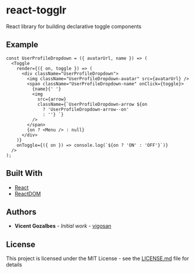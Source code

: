# react-togglr

React library for building declarative toggle components

## Example

```
const UserProfileDropdown = ({ avatarUrl, name }) => (
  <Toggle
    render={({ on, toggle }) => (
      <div className="UserProfileDropdown">
        <img className="UserProfileDropdown-avatar" src={avatarUrl} />
        <span className="UserProfileDropdown-name" onClick={toggle}>
          {name}{' '}
          <img
            src={arrow}
            className={`UserProfileDropdown-arrow ${on
              ? 'UserProfileDropdown-arrow--on'
              : ''} `}
          />
        </span>
        {on ? <Menu /> : null}
      </div>
    )}
    onToggle={({ on }) => console.log(`${on ? 'ON' : 'OFF'}`)}
  />
);

```

## Built With

* [React](https://reactjs.org)
* [ReactDOM](https://reactjs.org/docs/react-dom.html)

## Authors

* **Vicent Gozalbes** - *Initial work* - [vigosan](https://github.com/vigosan)

## License

This project is licensed under the MIT License - see the [LICENSE.md](LICENSE.md) file for details
